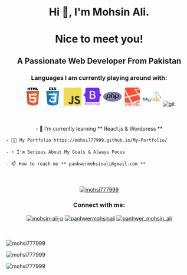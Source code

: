 
<h1 align="center">Hi 👋, I'm Mohsin Ali.</h1>
<h1 align="center">Nice to meet you!</h1>

<h2 align="center">A Passionate Web Developer From Pakistan</h2>



<h3 align="center">Languages I am currently playing around with:</h3>
<p align="center">
    <img src="https://raw.githubusercontent.com/devicons/devicon/master/icons/html5/html5-original-wordmark.svg"
        alt="html5" width="50" height="50" />
    <img src="https://raw.githubusercontent.com/devicons/devicon/master/icons/css3/css3-original-wordmark.svg"
        alt="css3" width="50" height="50" />
    <img src="https://raw.githubusercontent.com/devicons/devicon/master/icons/javascript/javascript-original.svg"
        alt="javascript" width="50" height="50" />
    <img src="https://raw.githubusercontent.com/devicons/devicon/master/icons/bootstrap/bootstrap-plain-wordmark.svg"
        alt="bootstrap" width="50" height="50" />
    <img src="https://raw.githubusercontent.com/devicons/devicon/master/icons/php/php-original.svg" alt="php" width="50"
        height="50" />
        <img src="https://raw.githubusercontent.com/devicons/devicon/master/icons/laravel/laravel-plain-wordmark.svg"
        alt="laravel" width="50" height="50" />
        <img src="https://raw.githubusercontent.com/devicons/devicon/master/icons/mysql/mysql-original-wordmark.svg"
        alt="mysql" width="50" height="50" />
        <img src="https://www.vectorlogo.zone/logos/git-scm/git-scm-icon.svg" alt="git" width="50" height="50" />
</p>

<p align="center" style="margin-top: 50px;">
    - 🌱 I’m currently learning ** React.js & Wordpress **

    - 👨‍💻 My Portfolio https://mohsi777999.github.io/My-Portfolio/

    - ⚡ I'm Serious About My Goals & Always Focus

    - 📫 How to reach me ** panhwermohsinali@gmail.com **
</p>

<p align="center" style="margin-top: 50px;"><a href="https://github.com/ryo-ma/github-profile-trophy"><img
            src="https://github-profile-trophy.vercel.app/?username=mohsi777999" alt="mohsi777999" /></a></p>


<h3 align="center">Connect with me:</h3>
<p align="center" style="margin-bottom:50px;">
    <a href="https://linkedin.com/in/mohsin-ali-p" target="blank"><img align="center"
            src="https://raw.githubusercontent.com/rahuldkjain/github-profile-readme-generator/master/src/images/icons/Social/linked-in-alt.svg"
            alt="mohsin-ali-p" height="30" width="40" /></a>
    <a href="https://fb.com/panhwermohsinali" target="blank"><img align="center"
            src="https://raw.githubusercontent.com/rahuldkjain/github-profile-readme-generator/master/src/images/icons/Social/facebook.svg"
            alt="panhwermohsinali" height="30" width="40" /></a>
    <a href="https://instagram.com/panhwer_mohsin_ali" target="blank"><img align="center"
            src="https://raw.githubusercontent.com/rahuldkjain/github-profile-readme-generator/master/src/images/icons/Social/instagram.svg"
            alt="panhwer_mohsin_ali" height="30" width="40" /></a>
</p>

<p></p>
<p></p>
<p></p>
<p></p>
<p><img  src="https://github-readme-streak-stats.herokuapp.com/?user=mohsi777999&" alt="mohsi777999" />
</p>

<p><img 
        src="https://github-readme-stats.vercel.app/api?username=mohsi777999&show_icons=true&locale=en"
        alt="mohsi777999" /></p>

<p><img 
        src="https://github-readme-stats.vercel.app/api/top-langs?username=mohsi777999&show_icons=true&locale=en&layout=compact"
        alt="mohsi777999" /></p>

